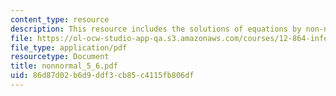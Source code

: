 ```yaml
---
content_type: resource
description: This resource includes the solutions of equations by non-normal systems.
file: https://ol-ocw-studio-app-qa.s3.amazonaws.com/courses/12-864-inference-from-data-and-models-spring-2005/86d87d02b6d9ddf3cb85c4115fb806df_nonnormal_5_6.pdf
file_type: application/pdf
resourcetype: Document
title: nonnormal_5_6.pdf
uid: 86d87d02-b6d9-ddf3-cb85-c4115fb806df
---
```

